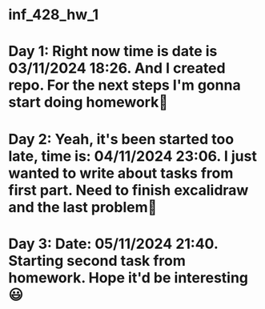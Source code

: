 # inf_428_hw_1
# Day 1: Right now time is date is 03/11/2024 18:26. And I created repo. For the next steps I'm gonna start doing homework🤕
# Day 2: Yeah, it's been started too late, time is: 04/11/2024 23:06. I just wanted to write about tasks from first part. Need to finish excalidraw and the last problem🤙
# Day 3: Date: 05/11/2024 21:40. Starting second task from homework. Hope it'd be interesting😃
